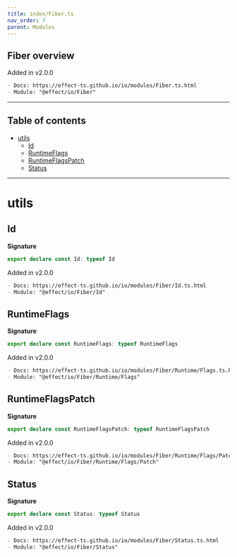 ```yaml
---
title: index/Fiber.ts
nav_order: 7
parent: Modules
---
```


## Fiber overview

Added in v2.0.0

```md
- Docs: https://effect-ts.github.io/io/modules/Fiber.ts.html
- Module: "@effect/io/Fiber"
```

---

<h2 class="text-delta">Table of contents</h2>

- [utils](#utils)
  - [Id](#id)
  - [RuntimeFlags](#runtimeflags)
  - [RuntimeFlagsPatch](#runtimeflagspatch)
  - [Status](#status)

---

# utils

## Id

**Signature**

```ts
export declare const Id: typeof Id
```

Added in v2.0.0

```md
- Docs: https://effect-ts.github.io/io/modules/Fiber/Id.ts.html
- Module: "@effect/io/Fiber/Id"
```

## RuntimeFlags

**Signature**

```ts
export declare const RuntimeFlags: typeof RuntimeFlags
```

Added in v2.0.0

```md
- Docs: https://effect-ts.github.io/io/modules/Fiber/Runtime/Flags.ts.html
- Module: "@effect/io/Fiber/Runtime/Flags"
```

## RuntimeFlagsPatch

**Signature**

```ts
export declare const RuntimeFlagsPatch: typeof RuntimeFlagsPatch
```

Added in v2.0.0

```md
- Docs: https://effect-ts.github.io/io/modules/Fiber/Runtime/Flags/Patch.ts.html
- Module: "@effect/io/Fiber/Runtime/Flags/Patch"
```

## Status

**Signature**

```ts
export declare const Status: typeof Status
```

Added in v2.0.0

```md
- Docs: https://effect-ts.github.io/io/modules/Fiber/Status.ts.html
- Module: "@effect/io/Fiber/Status"
```
